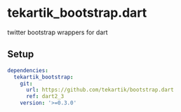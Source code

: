 # tekartik_bootstrap.dart

twitter bootstrap wrappers for dart

## Setup

```yaml
dependencies:
  tekartik_bootstrap:
    git:
      url: https://github.com/tekartik/bootstrap.dart
      ref: dart2_3
    version: '>=0.3.0'

```
